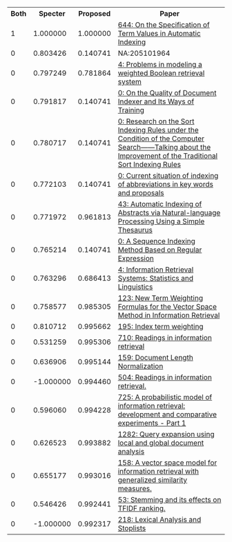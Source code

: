 <html><table><tr>
<th>Both</th>
<th>Specter</th>
<th>Proposed</th>
<th>Paper</th>
</tr>
<tr>
<td>1</td>
<td>1.000000</td>
<td>1.000000</td>
<td><a href="https://www.semanticscholar.org/paper/c7fd9037b571862246e366189f1fc1c58fe0dd9c">644: On the Specification of Term Values in Automatic Indexing</a></td>
</tr>
<tr>
<td>0</td>
<td>0.803426</td>
<td>0.140741</td>
<td>NA:205101964</td>
</tr>
<tr>
<td>0</td>
<td>0.797249</td>
<td>0.781864</td>
<td><a href="https://www.semanticscholar.org/paper/728c3fde22cd4f5feaab7f00947b82171b0120f5">4: Problems in modeling a weighted Boolean retrieval system</a></td>
</tr>
<tr>
<td>0</td>
<td>0.791817</td>
<td>0.140741</td>
<td><a href="https://www.semanticscholar.org/paper/4d9a4e1fac9d342ed59bef8830b482fc55cefb8b">0: On the Quality of Document Indexer and Its Ways of Training</a></td>
</tr>
<tr>
<td>0</td>
<td>0.780717</td>
<td>0.140741</td>
<td><a href="https://www.semanticscholar.org/paper/2a531899214709efa5129eca2e9ff7da479ddda4">0: Research on the Sort Indexing Rules under the Condition of the Computer Search——Talking about the Improvement of the Traditional Sort Indexing Rules</a></td>
</tr>
<tr>
<td>0</td>
<td>0.772103</td>
<td>0.140741</td>
<td><a href="https://www.semanticscholar.org/paper/841f50726117ad5859b28171e70e8e2a0d91e3e0">0: Current situation of indexing of abbreviations in key words and proposals</a></td>
</tr>
<tr>
<td>0</td>
<td>0.771972</td>
<td>0.961813</td>
<td><a href="https://www.semanticscholar.org/paper/a44fe8ef20b07610ae2591f2747c2691de30b096">43: Automatic Indexing of Abstracts via Natural-language Processing Using a Simple Thesaurus</a></td>
</tr>
<tr>
<td>0</td>
<td>0.765214</td>
<td>0.140741</td>
<td><a href="https://www.semanticscholar.org/paper/bea9a223023c8fbfb89acfb0dd7aa978ccb1b52d">0: A Sequence Indexing Method Based on Regular Expression</a></td>
</tr>
<tr>
<td>0</td>
<td>0.763296</td>
<td>0.686413</td>
<td><a href="https://www.semanticscholar.org/paper/d1456b029616b7bed44e6ad068fb59edc0a15ad7">4: Information Retrieval Systems: Statistics and Linguistics</a></td>
</tr>
<tr>
<td>0</td>
<td>0.758577</td>
<td>0.985305</td>
<td><a href="https://www.semanticscholar.org/paper/94fffffd26a40cccccc0ecf337b7383af649dd5f">123: New Term Weighting Formulas for the Vector Space Method in Information Retrieval</a></td>
</tr>
<tr>
<td>0</td>
<td>0.810712</td>
<td>0.995662</td>
<td><a href="https://www.semanticscholar.org/paper/a075b6f5597f3cee0b70c473e6a298e08c81b636">195: Index term weighting</a></td>
</tr>
<tr>
<td>0</td>
<td>0.531259</td>
<td>0.995306</td>
<td><a href="https://www.semanticscholar.org/paper/80688d9152645cb59cdd8c685ee2301f5245c9a4">710: Readings in information retrieval</a></td>
</tr>
<tr>
<td>0</td>
<td>0.636906</td>
<td>0.995144</td>
<td><a href="https://www.semanticscholar.org/paper/d4a871356f01fdbf0df6c687fc7dcc5de195b9e0">159: Document Length Normalization</a></td>
</tr>
<tr>
<td>0</td>
<td>-1.000000</td>
<td>0.994460</td>
<td><a href="https://www.semanticscholar.org/paper/ed22fb29a43401238928cd0c2dcc21e317211a5a">504: Readings in information retrieval.</a></td>
</tr>
<tr>
<td>0</td>
<td>0.596060</td>
<td>0.994228</td>
<td><a href="https://www.semanticscholar.org/paper/221f69b85a8f6fccc1fbf86168faf8fb642c046f">725: A probabilistic model of information retrieval: development and comparative experiments - Part 1</a></td>
</tr>
<tr>
<td>0</td>
<td>0.626523</td>
<td>0.993882</td>
<td><a href="https://www.semanticscholar.org/paper/0b8a6aed79f0630e938ea65c683f045cf1336677">1282: Query expansion using local and global document analysis</a></td>
</tr>
<tr>
<td>0</td>
<td>0.655177</td>
<td>0.993016</td>
<td><a href="https://www.semanticscholar.org/paper/5d6f75842f1a121a6ab679cec10fe2fa8efa17c8">158: A vector space model for information retrieval with generalized similarity measures.</a></td>
</tr>
<tr>
<td>0</td>
<td>0.546426</td>
<td>0.992441</td>
<td><a href="https://www.semanticscholar.org/paper/bf0ac9cd564368287c1d53c5825bc1763b44b31a">53: Stemming and its effects on TFIDF ranking.</a></td>
</tr>
<tr>
<td>0</td>
<td>-1.000000</td>
<td>0.992317</td>
<td><a href="https://www.semanticscholar.org/paper/d9de39cf27a5b6449b811e872a083f289572dbc8">218: Lexical Analysis and Stoplists</a></td>
</tr>
</table></html>
